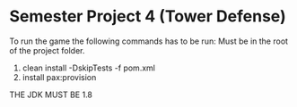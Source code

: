 # Semester Project 4 (Tower Defense)
To run the game the following commands has to be run:
Must be in the root of the project folder.

1. clean install -DskipTests -f pom.xml
2. install pax:provision


THE JDK MUST BE 1.8
